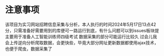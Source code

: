 # 注意事项
该项目为实习网站招聘信息采集与分析，本人执行的时间2024年5月17日13点42分，只需准备好需要用到的库便可一路运行到底，有什么问题可以到issues板块提
主要用于准备人工智能训练师四级考试
数据采集的部分可能运行比较久
过会儿我会上传逆向分析爬取数据，会更快些，毕竟大部分网址更新数据都使用ajax技术，也便于爬虫，数据采集了
